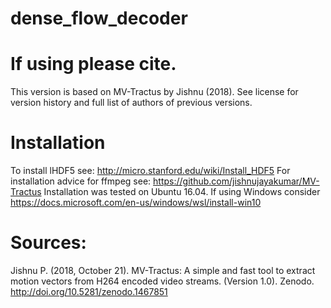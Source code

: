# dense_flow_decoder

# If using please cite.

This version is based on MV-Tractus by Jishnu (2018). See license for version history and full list of authors of previous versions.

# Installation

To install lHDF5 see: http://micro.stanford.edu/wiki/Install_HDF5
For installation advice for ffmpeg see:  https://github.com/jishnujayakumar/MV-Tractus
Installation was tested on Ubuntu 16.04. If using Windows consider https://docs.microsoft.com/en-us/windows/wsl/install-win10

# Sources:
Jishnu P. (2018, October 21). MV-Tractus:  A simple and fast tool to extract motion vectors from H264 encoded video streams. (Version 1.0). Zenodo. http://doi.org/10.5281/zenodo.1467851
